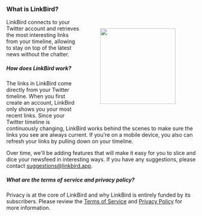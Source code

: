 ### What is LinkBird?

<img src="/images/phone-view.png" style="top: 0; float: right; width: 200px; padding: 5px ; margin: 20px 50px 50px">

LinkBird connects to your Twitter account and retrieves the most interesting links from your timeline, allowing to stay on top of the latest news without the chatter.

##### How does LinkBird work?

The links in LinkBird come directly from your Twitter timeline.  When you first create an account, LinkBird only shows you your most recent links. Since your Twitter timeline is continuously changing, LinkBird works behind the scenes to make sure the links you see are always current.  If you're on a mobile device, you also can refresh your links by pulling down on your timeline.


Over time, we'll be adding features that will make it easy for you to slice and dice your newsfeed in interesting ways. If you have any suggestions, please contact suggestions@linkbird.app.

##### What are the terms of service and privacy policy?

Privacy is at the core of LinkBird and why LinkBird is entirely funded by its subscribers. Please review the [Terms of Service](/terms-of-service) and [Privacy Policy](/privacy) for more information. 